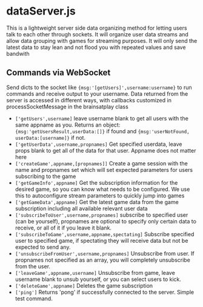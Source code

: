 # dataServer.js

This is a lightweight server side data organizing method for letting users talk to each other through sockets. It will organize user data streams and allow data grouping with games for streaming purposes. It will only send the latest data to stay lean and not flood you with repeated values and save bandwith

## Commands via WebSocket

Send dicts to the socket like `{msg:'[getUsers]',username:username}` to run commands and receive output to your username. Data returned from the server is accessed in different ways, with callbacks customized in processSocketMessage in the brainsatplay class

* `['getUsers',username]` leave username blank to get all users with the same appname as you. Returns an object: `{msg:'getUsersResult,userData:[]}` if found and `{msg:'userNotFound, userData:[username]}` if not.
* `['getUserData',username,propnames]` Get specified userdata, leave props blank to get all of the data for that user. Appname does not matter here
* `['createGame',appname,[propnames]]` Create a game session with the name and propnames set which will set expected parameters for users subscribing to the game
* `['getGameInfo',appname]` Get the subscription information for the desired game, so you can know what needs to be configured. We use this to autoconfigure stream parameters to quickly jump into games
* `['getGameData',appname]` Get the latest game data from the game subscription including all available relevant user data 
* `['subscribeToUser',username,propnames]` subscribe to specified user (can be yourself), propnames are optional to specify only certain data to receive, or all of it if you leave it blank.
* `['subscribeToGame',username,appname,spectating]` Subscribe specified user to specified game, if spectating they will receive data but not be expected to send any. 
* `['unsubscribeFromUser',username,propnames]` Unsubscribe from user. If propnames not specified as an array, you will completely unsubscribe from the user.
* `['leaveGame',appname,username]` Unsubscribe from game, leave username blank to unsub yourself, or you can select users to kick.
* `['deleteGame',appname]` Deletes the game subscription
* `['ping']` Returns 'pong' if successfully connected to the server. Simple test command.